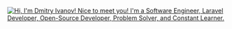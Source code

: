 [![Hi, I'm Dmitry Ivanov! Nice to meet you! I'm a Software Engineer, Laravel Developer, Open-Source Developer, Problem Solver, and Constant Learner.](dmitry-ivanov.gif)](https://dmitry-ivanov.com)
